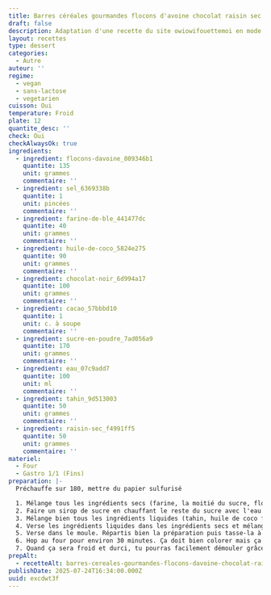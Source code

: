 ```yaml
---
title: Barres céréales gourmandes flocons d'avoine chocolat raisin sec
draft: false
description: Adaptation d'une recette du site owiowifouettemoi en mode vegan et moins cher
layout: recettes
type: dessert
categories:
  - Autre
auteur: ''
regime:
  - vegan
  - sans-lactose
  - vegetarien
cuisson: Oui
temperature: Froid
plate: 12
quantite_desc: ''
check: Oui
checkAlwaysOk: true
ingredients:
  - ingredient: flocons-davoine_809346b1
    quantite: 135
    unit: grammes
    commentaire: ''
  - ingredient: sel_6369338b
    quantite: 1
    unit: pincées
    commentaire: ''
  - ingredient: farine-de-ble_441477dc
    quantite: 40
    unit: grammes
    commentaire: ''
  - ingredient: huile-de-coco_5824e275
    quantite: 90
    unit: grammes
    commentaire: ''
  - ingredient: chocolat-noir_6d994a17
    quantite: 100
    unit: grammes
    commentaire: ''
  - ingredient: cacao_57bbbd10
    quantite: 1
    unit: c. à soupe
    commentaire: ''
  - ingredient: sucre-en-poudre_7ad056a9
    quantite: 170
    unit: grammes
    commentaire: ''
  - ingredient: eau_07c9add7
    quantite: 100
    unit: ml
    commentaire: ''
  - ingredient: tahin_9d513003
    quantite: 50
    unit: grammes
    commentaire: ''
  - ingredient: raisin-sec_f4991ff5
    quantite: 50
    unit: grammes
    commentaire: ''
materiel:
  - Four
  - Gastro 1/1 (Fins)
preparation: |-
  Préchauffe sur 180, mettre du papier sulfurisé

  1. Mélange tous les ingrédients secs (farine, la moitié du sucre, flocons d'avoine, cacao, sel, raisins, chocolat en pépites) dans un grand bol
  2. Faire un sirop de sucre en chauffant le reste du sucre avec l'eau  (à la base c'est du sirop d'érable dans cette recette mais c'est moins cher comme ça, possible de mettre du sirop d'érable si vous voulez)
  3. Mélange bien tous les ingrédients liquides (tahin, huile de coco fondue, sirop de sucre) dans un autre bol
  4. Verse les ingrédients liquides dans les ingrédients secs et mélange pour tout bien incorporer.
  5. Verse dans le moule. Répartis bien la préparation puis tasse-la à l’aide du cul d’un verre ou d’un bout de papier cuisson.
  6. Hop au four pour environ 30 minutes. Ça doit bien colorer mais ça a quand même l'air pas encore cuit quand ça sort si on veut un truc moelleux. Laisse complètement refroidir dans le moule posé sur une grille (sinon ça tombera en morceaux).
  7. Quand ça sera froid et durci, tu pourras facilement démouler grâce  aux pans de papier cuisson et découper en barres ou carrés (à l’aide d’un bon couteau si c'est bien cuit). Conserve dans un récipient hermétique.
prepAlt:
  - recetteAlt: barres-cereales-gourmandes-flocons-davoine-chocolat-raisin-sec-sans-gluten_q1eozsxah1hwo7bnjp-huaaue2nr6dkbh2-t
publishDate: 2025-07-24T16:34:00.000Z
uuid: excdwt3f
---
```

